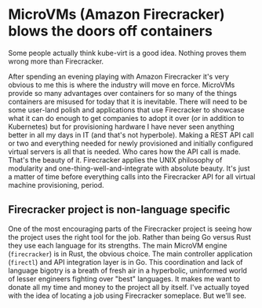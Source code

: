 # MicroVMs (Amazon Firecracker) blows the doors off containers

Some people actually think kube-virt is a good idea. Nothing proves them wrong more than Firecracker.

After spending an evening playing with Amazon Firecracker it's very obvious to me this is where the industry will move en force. MicroVMs provide so many advantages over containers for so many of the things containers are misused for today that it is inevitable. There will need to be some user-land polish and applications that use Firecracker to showcase what it can do enough to get companies to adopt it over (or in addition to Kubernetes) but for provisioning hardware I have never seen anything better in all my days in IT (and that's not hyperbole). Making a REST API call or two and everything needed for newly provisioned and initially configured virtual servers is all that is needed. Who cares how the API call is made. That's the beauty of it. Firecracker applies the UNIX philosophy of modularity and one-thing-well-and-integrate with absolute beauty. It's just a matter of time before everything calls into the Firecracker API for all virtual machine provisioning, period.

## Firecracker project is non-language specific

One of the most encouraging parts of the Firecracker project is seeing how the project uses the right tool for the job. Rather than being Go versus Rust they use each language for its strengths. The main MicroVM engine (`firecracker`) is in Rust, the obvious choice. The main controller application (`firectl`) and API integration layer is in Go. This coordination and lack of language bigotry is a breath of fresh air in a hyperbolic, uninformed world of lesser engineers fighting over "best" languages. It makes me want to donate all my time and money to the project all by itself. I've actually toyed with the idea of locating a job using Firecracker someplace. But we'll see.
